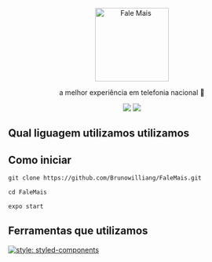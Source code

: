 <!-- # FaleMais -->

<p align="center">
    <img src="https://goagenda.app:2083/cpsess7990276988/viewer/home2%2fgoagenda%2fpublic_html%2fimagens/icon_vertical.png" height="150" alt="Fale Mais" />
  </a>
</p>

<p align="center">a melhor experiência em telefonia nacional 🚀</p>

<div align="center">
  <img src="https://img.shields.io/static/v1?label=Expo&message=~41.0.1&color=FF872C&style=for-the-badge&logo=expo"/>
  <space><space>
  <img src="https://img.shields.io/static/v1?label=ReactNative&message=~41.0.1&color=FF872C&style=for-the-badge&logo=react"/>
</div>

## Qual liguagem utilizamos utilizamos

## Como iniciar

```md
git clone https://github.com/Brunowilliang/FaleMais.git
```

```md
cd FaleMais
```

```md
expo start
```

## Ferramentas que utilizamos

[![style: styled-components](https://img.shields.io/badge/style-%F0%9F%92%85%20styled--components-orange.svg?colorB=daa357&colorA=db748e)](https://github.com/styled-components/styled-components)
